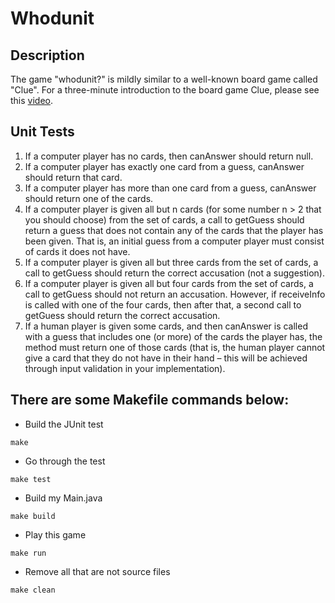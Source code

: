 # Whodunit

## Description
The game "whodunit?" is mildly similar to a well-known board game called "Clue". For a 
three-minute introduction to the board game Clue, please see this [video](https://www.youtube.com/watch?v=sg_57S4l5Ng).

## Unit Tests  
1. If a computer player has no cards, then canAnswer should return null.
2. If a computer player has exactly one card from a guess, canAnswer should return that
   card.
3. If a computer player has more than one card from a guess, canAnswer should return
   one of the cards.
4. If a computer player is given all but n cards (for some number n > 2 that you should
   choose) from the set of cards, a call to getGuess should return a guess that does not
   contain any of the cards that the player has been given. That is, an initial guess from a
   computer player must consist of cards it does not have.
5. If a computer player is given all but three cards from the set of cards, a call to
   getGuess should return the correct accusation (not a suggestion).
6. If a computer player is given all but four cards from the set of cards, a call to getGuess
   should not return an accusation. However, if receiveInfo is called with one of the four
   cards, then after that, a second call to getGuess should return the correct accusation.
7. If a human player is given some cards, and then canAnswer is called with a guess that
   includes one (or more) of the cards the player has, the method must return one of
   those cards (that is, the human player cannot give a card that they do not have in their
   hand – this will be achieved through input validation in your implementation).

## There are some Makefile commands below:  
+ Build the JUnit test
```
make
```
+ Go through the test
```
make test
```
+ Build my Main.java
```
make build
```
+ Play this game
```
make run
```
+ Remove all that are not source files
```
make clean
```
